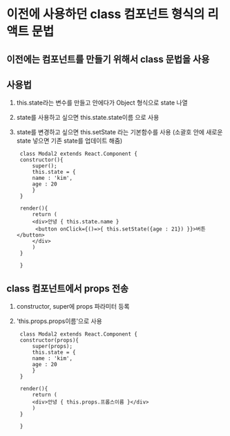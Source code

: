 # 이전에 사용하던 class 컴포넌트 형식의 리액트 문법

## 이전에는 컴포넌트를 만들기 위해서 class 문법을 사용

## 사용법
1. this.state라는 변수를 만들고 안에다가 Object 형식으로 state 나열
2. state를 사용하고 싶으면 this.state.state이름 으로 사용
3. state를 변경하고 싶으면 this.setState 라는 기본함수를 사용 (소괄호 안에 새로운 state 넣으면 기존 state를 업데이트 해줌)

        class Modal2 extends React.Component {
        constructor(){
            super();
            this.state = {
            name : 'kim',
            age : 20
            }
        }

        render(){
            return (
            <div>안녕 { this.state.name }
             <button onClick={()=>{ this.setState({age : 21}) }}>버튼</button>
            </div>
            )
        }

        }

## class 컴포넌트에서 props 전송
1. constructor, super에 props 파라미터 등록
2. 'this.props.props이름'으로 사용

        class Modal2 extends React.Component {
        constructor(props){
            super(props);
            this.state = {
            name : 'kim',
            age : 20
            }
        }

        render(){
            return (
            <div>안녕 { this.props.프롭스이름 }</div>
            )
        }

        }